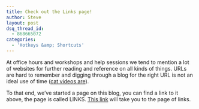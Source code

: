 ```yaml
---
title: Check out the Links page!
author: Steve
layout: post
dsq_thread_id:
  - 868665072
categories:
  - 'Hotkeys &amp; Shortcuts'
---
```

<p>At office hours and workshops and help sessions we tend to mention a lot of websites for further reading and reference on all kinds of things. URLs are hard to remember and digging through a blog for the right URL is not an ideal use of time (<a href="http://www.youtube.com/watch?feature=player_embedded&amp;v=DhjLBmZqJKU">cat videos are</a>).</p>
<p>To that end, we&#8217;ve started a page on this blog, you can find a link to it above, the page is called LINKS. <a href="http://itp.nyu.edu/residents/links/">This link</a> will take you to the page of links.</p>
